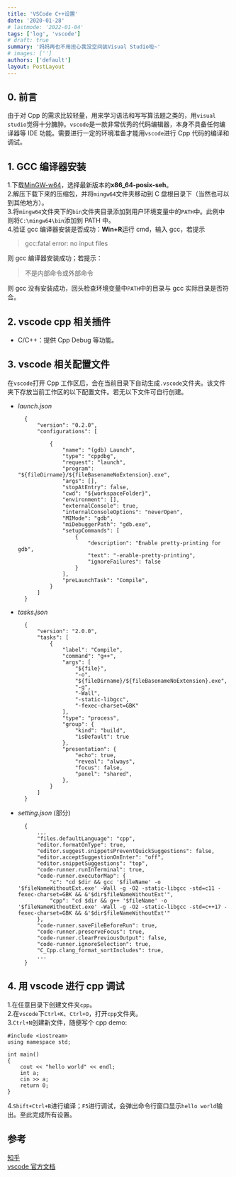 ```yaml
---
title: 'VSCode C++设置'
date: '2020-01-28'
# lastmode: '2022-01-04'
tags: ['log', 'vscode']
# draft: true
summary: '妈妈再也不用担心我没空间装Visual Studio啦~'
# images: ['']
authors: ['default']
layout: PostLayout
---
```


## 0. 前言

由于对 Cpp 的需求比较轻量，用来学习语法和写写算法题之类的，用`visual studio`觉得十分臃肿。`vscode`是一款非常优秀的代码编辑器，本身不具备任何编译器等 IDE 功能。需要进行一定的环境准备才能用`vscode`进行 Cpp 代码的编译和调试。

## 1. GCC 编译器安装

1.下载[MinGW-w64](https://sourceforge.net/projects/mingw-w64/files/)，选择最新版本的**x86_64-posix-seh**。  
2.解压下载下来的压缩包，并将`mingw64`文件夹移动到 C 盘根目录下（当然也可以到其他地方）。  
3.将`mingw64`文件夹下的`bin`文件夹目录添加到用户环境变量中的`PATH`中。此例中则将`C:\mingw64\bin`添加到 PATH 中。  
4.验证 gcc 编译器安装是否成功：**Win+R**运行 cmd，输入 gcc，若提示

> gcc:fatal error: no input files

则 gcc 编译器安装成功；若提示：

> 不是内部命令或外部命令

则 gcc 没有安装成功，回头检查环境变量中`PATH`中的目录与 gcc 实际目录是否符合。

## 2. vscode cpp 相关插件

- C/C++：提供 Cpp Debug 等功能。

## 3. vscode 相关配置文件

在`vscode`打开 Cpp 工作区后，会在当前目录下自动生成`.vscode`文件夹。该文件夹下存放当前工作区的以下配置文件。若无以下文件可自行创建。

- _launch.json_

        {
            "version": "0.2.0",
            "configurations": [

                {
                    "name": "(gdb) Launch",
                    "type": "cppdbg",
                    "request": "launch",
                    "program": "${fileDirname}/${fileBasenameNoExtension}.exe",
                    "args": [],
                    "stopAtEntry": false,
                    "cwd": "${workspaceFolder}",
                    "environment": [],
                    "externalConsole": true,
                    "internalConsoleOptions": "neverOpen",
                    "MIMode": "gdb",
                    "miDebuggerPath": "gdb.exe",
                    "setupCommands": [
                        {
                            "description": "Enable pretty-printing for gdb",
                            "text": "-enable-pretty-printing",
                            "ignoreFailures": false
                        }
                    ],
                    "preLaunchTask": "Compile",
                }
            ]
        }

- _tasks.json_

        {
            "version": "2.0.0",
            "tasks": [
                {
                    "label": "Compile",
                    "command": "g++",
                    "args": [
                        "${file}",
                        "-o",
                        "${fileDirname}/${fileBasenameNoExtension}.exe",
                        "-g",
                        "-Wall",
                        "-static-libgcc",
                        "-fexec-charset=GBK"
                    ],
                    "type": "process",
                    "group": {
                        "kind": "build",
                        "isDefault": true
                    },
                    "presentation": {
                        "echo": true,
                        "reveal": "always",
                        "focus": false,
                        "panel": "shared",
                    },
                }
            ]
        }

- _setting.json_ (部分)

        {
            ...
            "files.defaultLanguage": "cpp",
            "editor.formatOnType": true,
            "editor.suggest.snippetsPreventQuickSuggestions": false,
            "editor.acceptSuggestionOnEnter": "off",
            "editor.snippetSuggestions": "top",
            "code-runner.runInTerminal": true,
            "code-runner.executorMap": {
                "c": "cd $dir && gcc '$fileName' -o '$fileNameWithoutExt.exe' -Wall -g -O2 -static-libgcc -std=c11 -fexec-charset=GBK && &'$dir$fileNameWithoutExt'",
                "cpp": "cd $dir && g++ '$fileName' -o '$fileNameWithoutExt.exe' -Wall -g -O2 -static-libgcc -std=c++17 -fexec-charset=GBK && &'$dir$fileNameWithoutExt'"
            },
            "code-runner.saveFileBeforeRun": true,
            "code-runner.preserveFocus": true,
            "code-runner.clearPreviousOutput": false,
            "code-runner.ignoreSelection": true,
            "C_Cpp.clang_format_sortIncludes": true,
            ...
        }

## 4. 用 vscode 进行 cpp 调试

1.在任意目录下创建文件夹`cpp`。  
2.在`vscode`下`Ctrl+K`、`Ctrl+O`，打开`cpp`文件夹。  
3.`Ctrl+N`创建新文件，随便写个 cpp demo:

    #include <iostream>
    using namespace std;

    int main()
    {
        cout << "hello world" << endl;
        int a;
        cin >> a;
        return 0;
    }

4.`Shift+Ctrl+B`进行编译；`F5`进行调试，会弹出命令行窗口显示`hello world`输出。至此完成所有设置。

## 参考

[知乎](https://www.zhihu.com/question/30315894)  
[vscode 官方文档](https://code.visualstudio.com/docs/cpp/config-mingw)
